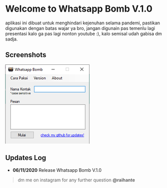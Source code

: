 # Welcome to Whatsapp Bomb V.1.0

aplikasi ini dibuat untuk menghindari kejenuhan selama pandemi, pastikan digunakan dengan batas wajar ya bro, jangan digunain pas temenlu lagi presentasi kalo ga pas lagi nonton youtube :), kalo semisal udah gabisa dm sadja.

## Screenshots
![image](https://raw.githubusercontent.com/raihante/WhatsappBomb/main/Screenshot_1.png)

## Updates Log

- **06/11/2020** Release Whatsapp Bomb V.1.0

> dm me on instagram for any further question **@raihante**


